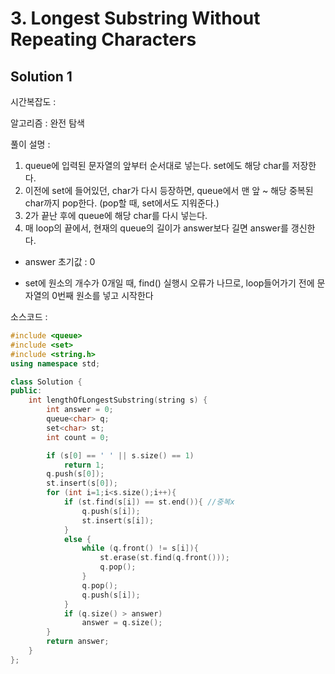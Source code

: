 # 3. Longest Substring Without Repeating Characters

## Solution 1

시간복잡도 : 

알고리즘 : 완전 탐색

풀이 설명 :

1. queue에 입력된 문자열의 앞부터 순서대로 넣는다. set에도 해당 char를 저장한다.
2. 이전에 set에 들어있던, char가 다시 등장하면, queue에서 맨 앞 ~ 해당 중복된 char까지 pop한다.  (pop할 때, set에서도 지워준다.) 
3. 2가 끝난 후에 queue에 해당 char를 다시 넣는다. 
4. 매 loop의 끝에서, 현재의 queue의 길이가 answer보다 길면 answer를 갱신한다.

* answer 초기값 : 0

* set에 원소의 개수가 0개일 때, find() 실행시 오류가 나므로, loop들어가기 전에 문자열의 0번째 원소를 넣고 시작한다 

소스코드 : 

```c++
#include <queue>
#include <set>
#include <string.h>
using namespace std;

class Solution {
public:
	int lengthOfLongestSubstring(string s) {
		int answer = 0;
		queue<char> q;
        set<char> st;
		int count = 0;

		if (s[0] == ' ' || s.size() == 1)
			return 1;
        q.push(s[0]);
        st.insert(s[0]);
        for (int i=1;i<s.size();i++){
            if (st.find(s[i]) == st.end()){ //중복x
                q.push(s[i]);
                st.insert(s[i]);
            }
            else {
                while (q.front() != s[i]){
                    st.erase(st.find(q.front()));
                    q.pop();
                }
                q.pop();
                q.push(s[i]);
            }
            if (q.size() > answer)
                answer = q.size();
        }
		return answer;
	}
};
```

